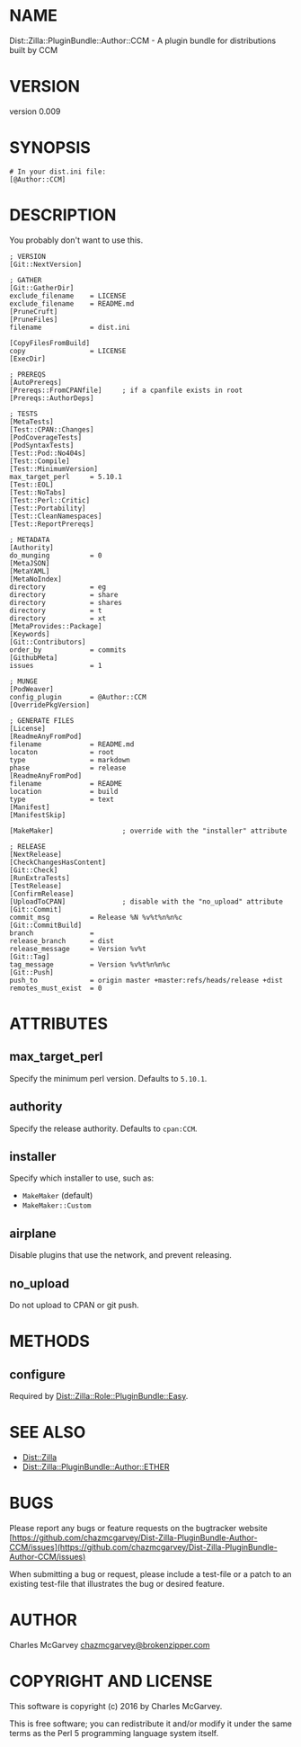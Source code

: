 # NAME

Dist::Zilla::PluginBundle::Author::CCM - A plugin bundle for distributions built by CCM

# VERSION

version 0.009

# SYNOPSIS

    # In your dist.ini file:
    [@Author::CCM]

# DESCRIPTION

You probably don't want to use this.

    ; VERSION
    [Git::NextVersion]

    ; GATHER
    [Git::GatherDir]
    exclude_filename    = LICENSE
    exclude_filename    = README.md
    [PruneCruft]
    [PruneFiles]
    filename            = dist.ini

    [CopyFilesFromBuild]
    copy                = LICENSE
    [ExecDir]

    ; PREREQS
    [AutoPrereqs]
    [Prereqs::FromCPANfile]     ; if a cpanfile exists in root
    [Prereqs::AuthorDeps]

    ; TESTS
    [MetaTests]
    [Test::CPAN::Changes]
    [PodCoverageTests]
    [PodSyntaxTests]
    [Test::Pod::No404s]
    [Test::Compile]
    [Test::MinimumVersion]
    max_target_perl     = 5.10.1
    [Test::EOL]
    [Test::NoTabs]
    [Test::Perl::Critic]
    [Test::Portability]
    [Test::CleanNamespaces]
    [Test::ReportPrereqs]

    ; METADATA
    [Authority]
    do_munging          = 0
    [MetaJSON]
    [MetaYAML]
    [MetaNoIndex]
    directory           = eg
    directory           = share
    directory           = shares
    directory           = t
    directory           = xt
    [MetaProvides::Package]
    [Keywords]
    [Git::Contributors]
    order_by            = commits
    [GithubMeta]
    issues              = 1

    ; MUNGE
    [PodWeaver]
    config_plugin       = @Author::CCM
    [OverridePkgVersion]

    ; GENERATE FILES
    [License]
    [ReadmeAnyFromPod]
    filename            = README.md
    locaton             = root
    type                = markdown
    phase               = release
    [ReadmeAnyFromPod]
    filename            = README
    location            = build
    type                = text
    [Manifest]
    [ManifestSkip]

    [MakeMaker]                 ; override with the "installer" attribute

    ; RELEASE
    [NextRelease]
    [CheckChangesHasContent]
    [Git::Check]
    [RunExtraTests]
    [TestRelease]
    [ConfirmRelease]
    [UploadToCPAN]              ; disable with the "no_upload" attribute
    [Git::Commit]
    commit_msg          = Release %N %v%t%n%n%c
    [Git::CommitBuild]
    branch              =
    release_branch      = dist
    release_message     = Version %v%t
    [Git::Tag]
    tag_message         = Version %v%t%n%n%c
    [Git::Push]
    push_to             = origin master +master:refs/heads/release +dist
    remotes_must_exist  = 0

# ATTRIBUTES

## max\_target\_perl

Specify the minimum perl version. Defaults to `5.10.1`.

## authority

Specify the release authority. Defaults to `cpan:CCM`.

## installer

Specify which installer to use, such as:

- `MakeMaker` (default)
- `MakeMaker::Custom`

## airplane

Disable plugins that use the network, and prevent releasing.

## no\_upload

Do not upload to CPAN or git push.

# METHODS

## configure

Required by [Dist::Zilla::Role::PluginBundle::Easy](https://metacpan.org/pod/Dist::Zilla::Role::PluginBundle::Easy).

# SEE ALSO

- [Dist::Zilla](https://metacpan.org/pod/Dist::Zilla)
- [Dist::Zilla::PluginBundle::Author::ETHER](https://metacpan.org/pod/Dist::Zilla::PluginBundle::Author::ETHER)

# BUGS

Please report any bugs or feature requests on the bugtracker website
[https://github.com/chazmcgarvey/Dist-Zilla-PluginBundle-Author-CCM/issues](https://github.com/chazmcgarvey/Dist-Zilla-PluginBundle-Author-CCM/issues)

When submitting a bug or request, please include a test-file or a
patch to an existing test-file that illustrates the bug or desired
feature.

# AUTHOR

Charles McGarvey <chazmcgarvey@brokenzipper.com>

# COPYRIGHT AND LICENSE

This software is copyright (c) 2016 by Charles McGarvey.

This is free software; you can redistribute it and/or modify it under
the same terms as the Perl 5 programming language system itself.
